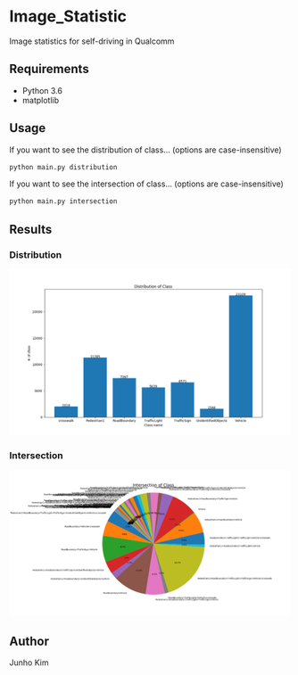# Image_Statistic
Image statistics for self-driving in Qualcomm


## Requirements
* Python 3.6
* matplotlib

## Usage
If you want to see the distribution of class... (options are case-insensitive)
```bash
python main.py distribution
```

If you want to see the intersection of class... (options are case-insensitive)
```bash
python main.py intersection
```

## Results
### Distribution
![Distribution](./assests/distribution.png)

### Intersection
![Intersection](./assests/intersection.png)

## Author
Junho Kim
